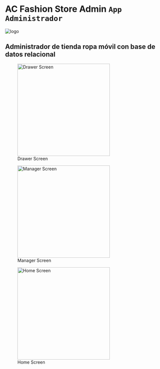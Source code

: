 # AC Fashion Store Admin `App Administrador`

![logo](https://github.com/VictorArdila/AC-Fashion-Store-Admin/assets/89551043/274a4a08-0057-4850-b93a-4565da1ad03a)

## Administrador de tienda ropa móvil con base de datos relacional

<div style="display: inline;">
  <figure>
    <img src="https://github.com/VictorArdila/AC-Fashion-Store-Admin/assets/89551043/ea2d4c06-fce3-495a-b8c3-8a52f3f86c50" alt="Drawer Screen" width="300">
    <figcaption>Drawer Screen</figcaption>
  </figure>
  
  <figure>
    <img src="https://github.com/VictorArdila/AC-Fashion-Store-Admin/assets/89551043/c55f51ba-62ff-4781-ab61-6dc2874c0b81" alt="Manager Screen" width="300">
    <figcaption>Manager Screen</figcaption>
  </figure>
  
  <figure>
    <img src="https://github.com/VictorArdila/AC-Fashion-Store-Admin/assets/89551043/ce048b26-2e68-4e1a-ac8b-dc4d59c5841a" alt="Home Screen" width="300">
    <figcaption>Home Screen</figcaption>
  </figure>
</div>



